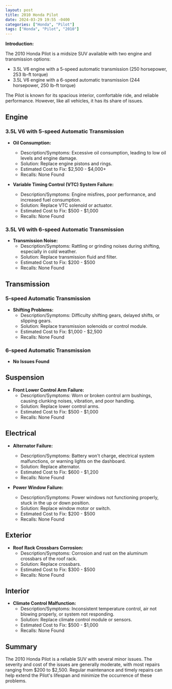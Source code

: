 ```yaml
---
layout: post
title: 2010 Honda Pilot
date: 2024-03-29 19:55 -0400
categories: ["Honda", "Pilot"]
tags: ["Honda", "Pilot", "2010"]
---
```

**Introduction:**

The 2010 Honda Pilot is a midsize SUV available with two engine and transmission options:

* 3.5L V6 engine with a 5-speed automatic transmission (250 horsepower, 253 lb-ft torque)
* 3.5L V6 engine with a 6-speed automatic transmission (244 horsepower, 250 lb-ft torque)

The Pilot is known for its spacious interior, comfortable ride, and reliable performance. However, like all vehicles, it has its share of issues.

## Engine

### 3.5L V6 with 5-speed Automatic Transmission

- **Oil Consumption:**
    - Description/Symptoms: Excessive oil consumption, leading to low oil levels and engine damage.
    - Solution: Replace engine pistons and rings.
    - Estimated Cost to Fix: $2,500 - $4,000+
    - Recalls: None Found

- **Variable Timing Control (VTC) System Failure:**
    - Description/Symptoms: Engine misfires, poor performance, and increased fuel consumption.
    - Solution: Replace VTC solenoid or actuator.
    - Estimated Cost to Fix: $500 - $1,000
    - Recalls: None Found

### 3.5L V6 with 6-speed Automatic Transmission

- **Transmission Noise:**
    - Description/Symptoms: Rattling or grinding noises during shifting, especially in cold weather.
    - Solution: Replace transmission fluid and filter.
    - Estimated Cost to Fix: $200 - $500
    - Recalls: None Found

## Transmission

### 5-speed Automatic Transmission

- **Shifting Problems:**
    - Description/Symptoms: Difficulty shifting gears, delayed shifts, or slipping gears.
    - Solution: Replace transmission solenoids or control module.
    - Estimated Cost to Fix: $1,000 - $2,500
    - Recalls: None Found

### 6-speed Automatic Transmission

- **No Issues Found**

## Suspension

- **Front Lower Control Arm Failure:**
    - Description/Symptoms: Worn or broken control arm bushings, causing clunking noises, vibration, and poor handling.
    - Solution: Replace lower control arms.
    - Estimated Cost to Fix: $500 - $1,000
    - Recalls: None Found

## Electrical

- **Alternator Failure:**
    - Description/Symptoms: Battery won't charge, electrical system malfunctions, or warning lights on the dashboard.
    - Solution: Replace alternator.
    - Estimated Cost to Fix: $600 - $1,200
    - Recalls: None Found

- **Power Window Failure:**
    - Description/Symptoms: Power windows not functioning properly, stuck in the up or down position.
    - Solution: Replace window motor or switch.
    - Estimated Cost to Fix: $200 - $500
    - Recalls: None Found

## Exterior

- **Roof Rack Crossbars Corrosion:**
    - Description/Symptoms: Corrosion and rust on the aluminum crossbars of the roof rack.
    - Solution: Replace crossbars.
    - Estimated Cost to Fix: $300 - $500
    - Recalls: None Found

## Interior

- **Climate Control Malfunction:**
    - Description/Symptoms: Inconsistent temperature control, air not blowing properly, or system not responding.
    - Solution: Replace climate control module or sensors.
    - Estimated Cost to Fix: $500 - $1,000
    - Recalls: None Found

## Summary

The 2010 Honda Pilot is a reliable SUV with several minor issues. The severity and cost of the issues are generally moderate, with most repairs ranging from $200 to $2,500. Regular maintenance and timely repairs can help extend the Pilot's lifespan and minimize the occurrence of these problems.
